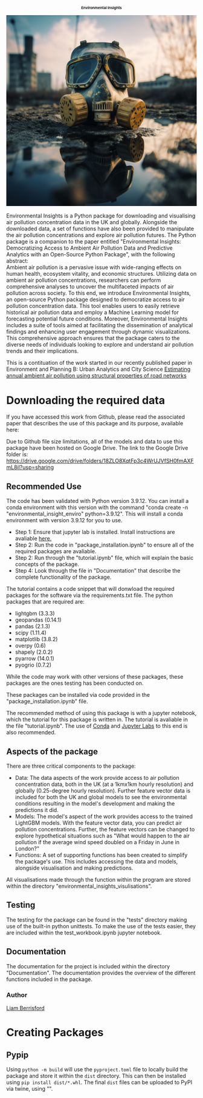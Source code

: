 <h1 style="text-align: center; font-size:1vw">Environmental Insights</h1>

<p align="center">
  <img src="https://github.com/berrli/Environmental-Insights/raw/main/_static/environmental_insights.png" alt="Environmental Insights" />
</p>


Environmental Insights is a Python package for downloading and visualising air pollution concentration data in the UK and globally. Alongside the downloaded data, a set of functions have also been provided to manipulate the air pollution concentrations and explore air pollution futures. The Python package is a companion to the paper entitled "Environmental Insights: Democratizing Access to Ambient Air Pollution Data and Predictive Analytics with an Open-Source Python Package", with the following abstract:
\
Ambient air pollution is a pervasive issue with wide-ranging effects on human health, ecosystem vitality, and economic structures. Utilizing data on ambient air pollution concentrations, researchers can perform comprehensive analyses to uncover the multifaceted impacts of air pollution across society. To this end, we introduce Environmental Insights, an open-source Python package designed to democratize access to air pollution concentration data. This tool enables users to easily retrieve historical air pollution data and employ a Machine Learning model for forecasting potential future conditions. Moreover, Environmental Insights includes a suite of tools aimed at facilitating the dissemination of analytical findings and enhancing user engagement through dynamic visualizations. This comprehensive approach ensures that the package caters to the diverse needs of individuals looking to explore and understand air pollution trends and their implications.

This is a contituation of the work started in our recently published paper in Environment and Planning B: Urban Analytics and City Science [Estimating annual ambient air pollution using structural properties of road networks](https://journals.sagepub.com/doi/full/10.1177/23998083241230707)


# Downloading the required data

If you have accessed this work from Github, please read the associated paper that describes the use of this package and its purpose, available here:  

Due to Github file size limitations, all of the models and data to use this package have been hosted on Google Drive. The link to the Google Drive folder is: https://drive.google.com/drive/folders/18ZLO8XqtFp3c4WrUJVfSH0fmAXFmL8il?usp=sharing



## Recommended Use

The code has been validated with Python version 3.9.12. You can install a conda environment with this version with the command "conda create -n "environmental_insight_enviro" python=3.9.12". This will install a conda environment with version 3.9.12 for you to use.

* Step 1: Ensure that jupyter lab is installed. Install instructions are avaliable [here.](https://jupyterlab.readthedocs.io/en/latest/getting_started/installation.html)
* Step 2: Run the code in "package_installation.ipynb" to ensure all of the required packages are avaliable.
* Step 2: Run through the "tutorial.ipynb" file, which will explain the basic concepts of the package.
* Step 4: Look through the file in "Documentation" that describe the complete functionality of the package.

The tutorial contains a code snippet that will donwload the required packages for the software via the requirements.txt file. The python packages that are required are:
* lightgbm (3.3.3)
* geopandas (0.14.1)
* pandas (2.1.3)
* scipy (1.11.4)
* matplotlib (3.8.2)
* overpy (0.6)
* shapely (2.0.2)
* pyarrow (14.0.1)
* pyogrio (0.7.2)

While the code may work with other versions of these packages, these packages are the ones testing has been conducted on.

These packages can be installed via code provided in the "package_installation.ipynb" file.

The recommended method of using this package is with a jupyter notebook, which the tutorial for this package is written in. The tutorial is avaliable in the file "tutorial.ipynb". The use of [Conda](https://docs.conda.io/en/latest/) and [Jupyter Labs](https://anaconda.org/conda-forge/jupyterlab) to this end is also recommended.

## Aspects of the package
There are three critical components to the package:
* Data: The data aspects of the work provide access to air pollution concentration data, both in the UK (at a 1kmx1km hourly resolution) and globally (0.25-degree hourly resolution). Further feature vector data is included for both the UK and global models to see the environmental conditions resulting in the model's development and making the predictions it did.
* Models: The model's aspect of the work provides access to the trained LightGBM models. With the feature vector data, you can predict air pollution concentrations. Further, the feature vectors can be changed to explore hypothetical situations such as "What would happen to the air pollution if the average wind speed doubled on a Friday in June in London?"
* Functions: A set of supporting functions has been created to simplify the package's use. This includes accessing the data and models, alongside visualisation and making predictions.

All visualisations made through the function within the program are stored within the directory "environmental_insights_visulisations".

## Testing
The testing for the package can be found in the "tests" directory making use of the built-in python unittests.
To make the use of the tests easier, they are included within the test_workbook.ipynb jupyter notebook.

## Documentation
The documentation for the project is included within the directory "Documentation". The documentation provides the overview of the different functions included in the package.

### Author
[Liam Berrisford](https://liamberrisford.info/)

# Creating Packages 

## Pypip

Using `python -m build` will use the `pyproject.toml` file to locally build the package and store it within the `dist` directory. This can then be installed using `pip install dist/*.whl`. The final `dist` files can be uploaded to PyPI via twine, using "". 